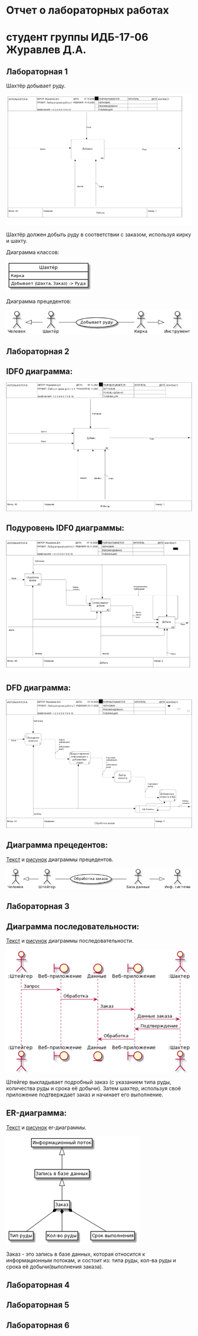 # Отчет о лабораторных работах
# студент группы ИДБ-17-06 Журавлев Д.А.

## Лабораторная 1

Шахтёр добывает руду.

![Image alt](https://github.com/ZhuravlevD/projectIS/blob/main/lb1/IDF0.PNG)

Шахтёр должен добыть руду в соответствии с заказом, используя кирку и шахту.

Диаграмма классов:

![Image alt](https://github.com/ZhuravlevD/projectIS/blob/main/lb1/uml.png)

Диаграмма прецедентов:

![Image alt](https://github.com/ZhuravlevD/projectIS/blob/main/lb1/usecase.png)

## Лабораторная 2

## IDF0 диаграмма:

![Image alt](https://github.com/ZhuravlevD/projectIS/blob/main/lb2/1mod.PNG)

## Подуровень IDF0 диаграммы:

![Image alt](https://github.com/ZhuravlevD/projectIS/blob/main/lb2/2mod.PNG)

## DFD диаграмма:

![Image alt](https://github.com/ZhuravlevD/projectIS/blob/main/lb2/3mod.PNG)

## Диаграмма прецедентов:
[Текст](https://github.com/ZhuravlevD/projectIS/blob/main/lb2/uml.txt) и [рисунок](https://github.com/ZhuravlevD/projectIS/blob/main/lb2/uml1.png) диаграммы прецедентов.

![Image alt](https://github.com/ZhuravlevD/projectIS/blob/main/lb2/uml1.png)
## Лабораторная 3

## Диаграмма последовательности:
[Текст](https://github.com/ZhuravlevD/projectIS/blob/main/lb3/text1.txt) и [рисунок](https://github.com/ZhuravlevD/projectIS/blob/main/lb3/uml2.png) диаграммы последовательности.

![Image alt](https://github.com/ZhuravlevD/projectIS/blob/main/lb3/uml2.png)

Штейгер выкладывает подробный заказ (с указанием типа руды, количества руды и срока её добычи). Затем шахтер, используя своё приложение подтверждает заказ и начинает его выполнение.

## ER-диаграмма:
[Текст](https://github.com/ZhuravlevD/projectIS/blob/main/lb3/text2.txt) и [рисунок](https://github.com/ZhuravlevD/projectIS/blob/main/lb3/er.png) er-диаграммы.

![Image alt](https://github.com/ZhuravlevD/projectIS/blob/main/lb3/er.png)

Заказ - это запись в базе данных, которая относится к информационным потокам, и состоит из: типа руды, кол-ва руды и срока её добычи(выполнения заказа).
## Лабораторная 4

## Лабораторная 5

## Лабораторная 6
